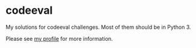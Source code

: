 codeeval
========

My solutions for codeeval challenges. Most of them should be in Python 3.

Please see [my profile](https://www.codeeval.com/public/c77134f3636468c1abfeafca549809a6525d9ee4/) for more information.
